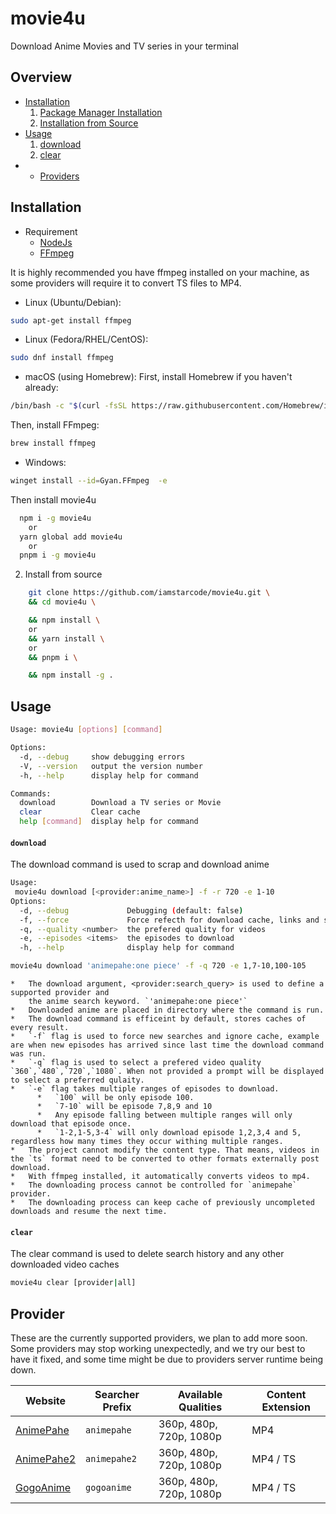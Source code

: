 # movie4u

Download Anime Movies and TV series in your terminal

## Overview

- [Installation](#installation)
  1. [Package Manager Installation](#installation)
  2. [Installation from Source](#installation)
- [Usage](#Usage)
  1. [download](#download)
  2. [clear](#clear)
- - [Providers](#providers)

## Installation

- Requirement
  - [NodeJs](https://nodejs.org)
  - [FFmpeg](https://ffmpeg.org/download.html)

It is highly recommended you have ffmpeg installed on your machine, as some providers will require it to convert TS files to MP4.

- Linux (Ubuntu/Debian):

```bash
sudo apt-get install ffmpeg

```

- Linux (Fedora/RHEL/CentOS):

```bash
sudo dnf install ffmpeg

```

- macOS (using Homebrew):
  First, install Homebrew if you haven't already:

```bash
/bin/bash -c "$(curl -fsSL https://raw.githubusercontent.com/Homebrew/install/master/install.sh)"

```

Then, install FFmpeg:

```bash
brew install ffmpeg
```

- Windows:

```bash
winget install --id=Gyan.FFmpeg  -e

```

Then install movie4u

```bash
  npm i -g movie4u
    or
  yarn global add movie4u
    or
  pnpm i -g movie4u
```

2. Install from source

```sh
    git clone https://github.com/iamstarcode/movie4u.git \
    && cd movie4u \

    && npm install \
    or
    && yarn install \
    or
    && pnpm i \

    && npm install -g .
```

## Usage

```bash
Usage: movie4u [options] [command]

Options:
  -d, --debug     show debugging errors
  -V, --version   output the version number
  -h, --help      display help for command

Commands:
  download        Download a TV series or Movie
  clear           Clear cache
  help [command]  display help for command
```

#### `download`

The download command is used to scrap and download anime

```bash
Usage:
 movie4u download [<provider:anime_name>] -f -r 720 -e 1-10
Options:
  -d, --debug             Debugging (default: false)
  -f, --force             Force refecth for download cache, links and searches (default: false)
  -q, --quality <number>  the prefered quality for videos
  -e, --episodes <items>  the episodes to download
  -h, --help              display help for command
```

```bash
movie4u download 'animepahe:one piece' -f -q 720 -e 1,7-10,100-105
```

    *   The download argument, <provider:search_query> is used to define a supported provider and
        the anime search keyword. `'animepahe:one piece'`
    *   Downloaded anime are placed in directory where the command is run.
    *   The download command is efficeint by default, stores caches of every result.
    *   `-f` flag is used to force new searches and ignore cache, example are when new episodes has arrived since last time the download command was run.
    *   `-q` flag is used to select a prefered video quality `360`,`480`,`720`,`1080`. When not provided a prompt will be displayed to select a preferred qulaity.
    *   `-e` flag takes multiple ranges of episodes to download.
          *   `100` will be only episode 100.
          *   `7-10` will be episode 7,8,9 and 10
          *   Any episode falling between multiple ranges will only download that episode once.
          *   `1-2,1-5,3-4` will only download episode 1,2,3,4 and 5, regardless how many times they occur withing multiple ranges.
    *   The project cannot modify the content type. That means, videos in the `ts` format need to be converted to other formats externally post download.
    *   With ffmpeg installed, it automatically converts videos to mp4.
    *   The downloading process cannot be controlled for `animepahe` provider.
    *   The downloading process can keep cache of previously uncompleted downloads and resume the next time.

#### `clear`

The clear command is used to delete search history and any other downloaded video caches

```bash
movie4u clear [provider|all]
```

## Provider

These are the currently supported providers, we plan to add more soon. Some providers may stop working unexpectedly, and we try our best to have it fixed, and some time might be due to providers server runtime being down.

| Website                                  | Searcher Prefix | Available Qualities     | Content Extension |
| ---------------------------------------- | --------------- | ----------------------- | ----------------- |
| [AnimePahe](https://www.animepahe.com/)  | `animepahe`     | 360p, 480p, 720p, 1080p | MP4               |
| [AnimePahe2](https://www.animepahe.com/) | `animepahe2`    | 360p, 480p, 720p, 1080p | MP4 / TS          |
| [GogoAnime](https://gogoanimehd.io/)     | `gogoanime`     | 360p, 480p, 720p, 1080p | MP4 / TS          |
